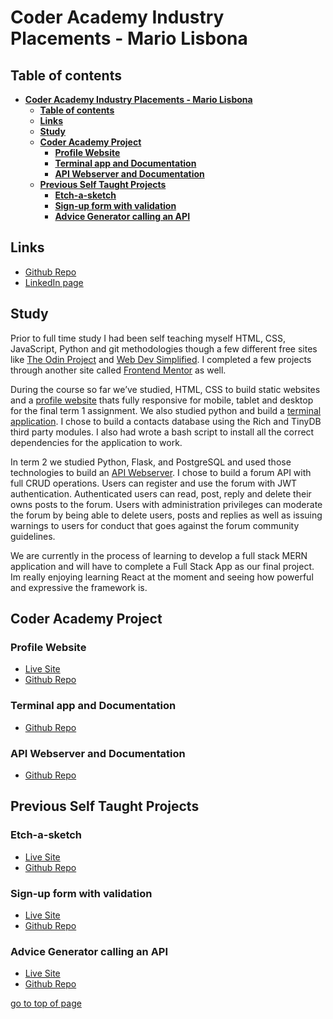 # **Coder Academy Industry Placements - Mario Lisbona**

## **Table of contents**

- [**Coder Academy Industry Placements - Mario Lisbona**](#coder-academy-industry-placements---mario-lisbona)
  - [**Table of contents**](#table-of-contents)
  - [**Links**](#links)
  - [**Study**](#study)
  - [**Coder Academy Project**](#coder-academy-project)
    - [**Profile Website**](#profile-website)
    - [**Terminal app and Documentation**](#terminal-app-and-documentation)
    - [**API Webserver and Documentation**](#api-webserver-and-documentation)
  - [**Previous Self Taught Projects**](#previous-self-taught-projects)
    - [**Etch-a-sketch**](#etch-a-sketch)
    - [**Sign-up form with validation**](#sign-up-form-with-validation)
    - [**Advice Generator calling an API**](#advice-generator-calling-an-api)

## **Links**

- [Github Repo](https://github.com/MarioLisbona/)
- [LinkedIn page](https://www.linkedin.com/in/mario-lisbona-0496b8206/)

## **Study**

Prior to full time study I had been self teaching myself HTML, CSS, JavaScript, Python and git methodologies though a few different free sites like [The Odin Project](https://www.theodinproject.com/) and [Web Dev Simplified](https://courses.webdevsimplified.com/). I completed a few projects through another site called [Frontend Mentor](https://www.frontendmentor.io/) as well.

During the course so far we’ve studied, HTML, CSS to build static websites and a [profile website](https://mariolisbona.github.io/CA-T1A2-portfolio/index.html) thats fully responsive for mobile, tablet and desktop for the final term 1 assignment. We also studied python and build a [terminal application](https://github.com/MarioLisbona/CA-T1A3-terminal-app). I chose to build a contacts database using the Rich and TinyDB third party modules. I also had wrote a bash script to install all the correct dependencies for the application to work.

In term 2 we studied Python, Flask, and PostgreSQL and used those technologies to build an [API Webserver](https://github.com/MarioLisbona/CA-T2A2-API-Webserver). I chose to build a forum API with full CRUD operations. Users can register and use the forum with JWT authentication. Authenticated users can read, post, reply and delete their owns posts to the forum. Users with administration privileges can moderate the forum by being able to delete users, posts and replies as well as issuing warnings to users for conduct that goes against the forum community guidelines.

We are currently in the process of learning to develop a full stack MERN application and will have to complete a Full Stack App as our final project. Im really enjoying learning React at the moment and seeing how powerful and expressive the framework is.

## **Coder Academy Project**

### **Profile Website**

- [Live Site](https://mariolisbona.github.io/CA-T1A2-portfolio/index.html)
- [Github Repo](https://github.com/MarioLisbona/CA-T1A2-portfolio)
  
### **Terminal app and Documentation**

- [Github Repo](https://github.com/MarioLisbona/CA-T1A3-terminal-app)
  
### **API Webserver and Documentation**

- [Github Repo](https://github.com/MarioLisbona/CA-T2A2-API-Webserver)
  
## **Previous Self Taught Projects**

### **Etch-a-sketch**

- [Live Site](https://mariolisbona.github.io/etch-a-sketch/)
- [Github Repo](https://github.com/MarioLisbona/etch-a-sketch)

### **Sign-up form with validation**

- [Live Site](https://mariolisbona.github.io/FEM-intro-component-with-signup-form/)
- [Github Repo](https://github.com/MarioLisbona/FEM-intro-component-with-signup-form)

### **Advice Generator calling an API**

- [Live Site](https://mariolisbona.github.io/FEM-advice-generator/)
- [Github Repo](https://github.com/MarioLisbona/FEM-advice-generator)

[go to top of page](#coder-academy-industry-placements---mario-lisbona)

